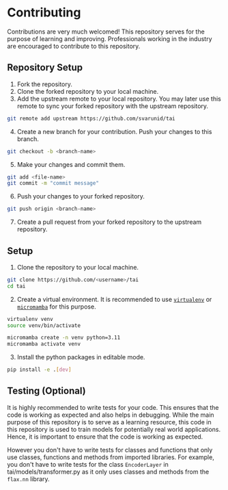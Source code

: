 # Contributing 
Contributions are very much welcomed! This repository serves for the purpose of learning and improving. Professionals working in the industry are encouraged to contribute to this repository. 

## Repository Setup
1. Fork the repository.
2. Clone the forked repository to your local machine.
3. Add the upstream remote to your local repository. You may later use this remote to sync your forked repository with the upstream repository.
```bash
git remote add upstream https://github.com/svarunid/tai
```
4. Create a new branch for your contribution. Push your changes to this branch.
```bash
git checkout -b <branch-name>
```
5. Make your changes and commit them.
```bash
git add <file-name>
git commit -m "commit message"
```
6. Push your changes to your forked repository.
```bash
git push origin <branch-name>
```
7. Create a pull request from your forked repository to the upstream repository.

## Setup
1. Clone the repository to your local machine.
```bash
git clone https://github.com/<username>/tai
cd tai
```
2. Create a virtual environment. It is recommended to use [`virtualenv`](https://virtualenv.pypa.io/en/latest/installation.html) or [`micromamba`](https://mamba.readthedocs.io/en/latest/installation/micromamba-installation.html) for this purpose.
```bash
virtualenv venv
source venv/bin/activate

micromamba create -n venv python=3.11
micromamba activate venv
```
3. Install the python packages in editable mode.
```bash
pip install -e .[dev]
```

## Testing (Optional)
It is highly recommended to write tests for your code. This ensures that the code is working as expected and also helps in debugging. While the main purpose of this repository is to serve as a learning resource, this code in this repository is used to train models for potentially real world applications. Hence, it is important to ensure that the code is working as expected.

However you don't have to write tests for classes and functions that only use classes, functions and methods from imported libraries. For example, you don't have to write tests for the class `EncoderLayer` in tai/models/transformer.py as it only uses classes and methods from the `flax.nn` library.